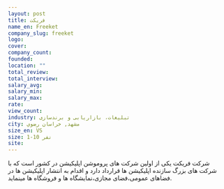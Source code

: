 ```yaml
---
layout: post
title: فریکت
name_en: Freeket
company_slug: freeket
logo: 
cover: 
company_count:
founded:
location: ""
total_review: 
total_interview: 
salary_avg: 
salary_min: 
salary_max: 
rate: 
view_count: 
industry: تبلیغات، بازاریابی و برندسازی
city: مشهد, خراسان رضوي
size_en: VS
size: 1-10 نفر
site: 
---
```


شرکت فریکت یکی از اولین شرکت های پروموشن اپلیکیشن در کشور است که با شرکت های بزرگ سازنده اپلیکیشن ها قرارداد دارد و اقدام به انتشار اپلیکیشن ها در فضاهای عمومی،فضای مجازی،نمایشگاه ها و فروشگاه ها مینماید.
